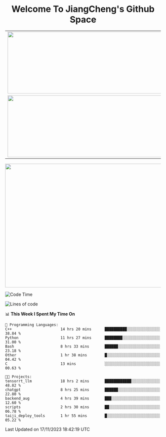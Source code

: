 <h1 align="center">Welcome To JiangCheng's Github Space</h1>

<table align="center" frame="void" rules="none" >
  <tr>
    <td>
      <div align="center"> <img height="200px" width="500px"  src="https://github-readme-stats.vercel.app/api?username=thisjiang&hide_title=true&hide_border=true&layout=compact&show_icons=trueline_height=21&text_color=000&icon_color=000&bg_color=0,ea6161,ffc64d,fffc4d,52fa5a&theme=graywhite" /> </div>
    </td>
    <td>
      <div align="center"> <img height="200px" width="500px" src="https://github-readme-stats.vercel.app/api/top-langs/?username=thisjiang&hide_title=true&hide_border=true&layout=compact&langs_count=6&text_color=000&icon_color=fff&bg_color=0,52fa5a,4dfcff,c64dff&theme=graywhite" /> </div>
    </td>
  </tr>
  <tr>
    <td>
      <div align="center"> <img height="200px" width="500px" src="https://github-readme-streak-stats.herokuapp.com/?user=thisjiang&hide_title=true&hide_border=true&layout=compact&langs_count=6" /> </div>
    </td>
    <td>
      <div align="center"> 
      <a href="https://github.com/" target="_blank"><img style="margin: 10px" src="https://profilinator.rishav.dev/skills-assets/git-scm-icon.svg" alt="Git" height="50" /></a>  
      <a href="https://www.linux.org/" target="_blank"><img style="margin: 10px" src="https://profilinator.rishav.dev/skills-assets/linux-original.svg" alt="Linux" height="50" /></a>  
      <a href="https://www.gnu.org/software/bash/" target="_blank"><img style="margin: 10px" src="https://profilinator.rishav.dev/skills-assets/gnu_bash-icon.svg" alt="Bash" height="50" /></a>  
      </div>
    </td>
  </tr>
</table>

<div align="center"> <img height="400px" width="1000px" src="https://github-readme-activity-graph.cyclic.app/graph?username=thisjiang&theme=react&hide_title=true&hide_border=true&layout=compact&langs_count=6" /> </div></td>

<!--START_SECTION:waka-->
![Code Time](http://img.shields.io/badge/Code%20Time-504%20hrs%2039%20mins-blue)

![Lines of code](https://img.shields.io/badge/From%20Hello%20World%20I%27ve%20Written-706.7%20thousand%20lines%20of%20code-blue)

📊 **This Week I Spent My Time On** 

```text
💬 Programming Languages: 
C++                      14 hrs 20 mins      ██████████░░░░░░░░░░░░░░░   38.84 % 
Python                   11 hrs 27 mins      ████████░░░░░░░░░░░░░░░░░   31.00 % 
Bash                     8 hrs 33 mins       ██████░░░░░░░░░░░░░░░░░░░   23.18 % 
Other                    1 hr 38 mins        █░░░░░░░░░░░░░░░░░░░░░░░░   04.42 % 
C                        13 mins             ░░░░░░░░░░░░░░░░░░░░░░░░░   00.63 % 

🐱‍💻 Projects: 
tensorrt_llm             18 hrs 2 mins       ████████████░░░░░░░░░░░░░   48.82 % 
chatgpt                  8 hrs 25 mins       ██████░░░░░░░░░░░░░░░░░░░   22.80 % 
backend_aug              4 hrs 39 mins       ███░░░░░░░░░░░░░░░░░░░░░░   12.60 % 
scripts                  2 hrs 30 mins       ██░░░░░░░░░░░░░░░░░░░░░░░   06.78 % 
taiji_deploy_tools       1 hr 55 mins        █░░░░░░░░░░░░░░░░░░░░░░░░   05.22 % 
```


 Last Updated on 17/11/2023 18:42:19 UTC
<!--END_SECTION:waka-->
